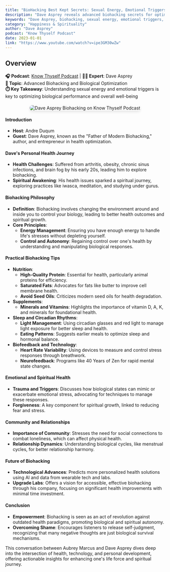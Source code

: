 ```yaml
---
title: "BioHacking Best Kept Secrets: Sexual Energy, Emotional Triggers & Optimizing Biology | Dave Asprey"
description: "Dave Asprey reveals advanced biohacking secrets for optimizing sexual energy, managing emotional triggers, and enhancing biological performance."
keywords: "Dave Asprey, biohacking, sexual energy, emotional triggers, optimization, biology, performance enhancement"
category: "Happiness & Spirituality"
author: "Dave Asprey"
podcast: "Know Thyself Podcast"
date: 2023-01-01
link: "https://www.youtube.com/watch?v=ipe3GM30wZw"
---
```


## Overview

**🎧 Podcast**: [Know Thyself Podcast](https://www.youtube.com/playlist?list=PLcdXvEekPv1GRqbvjVf41TrYQhjHRO1_q) | **👨‍🔬 Expert**: Dave Asprey  
**🎯 Topic**: Advanced Biohacking and Biological Optimization  
**⏱️ Key Takeaway**: Understanding sexual energy and emotional triggers is key to optimizing biological performance and overall well-being

<div style="text-align: center; margin: 20px 0;">
  <img src="https://img.youtube.com/vi/ipe3GM30wZw/maxresdefault.jpg" alt="Dave Asprey Biohacking on Know Thyself Podcast" style="max-width: 100%; border-radius: 8px; box-shadow: 0 4px 8px rgba(0,0,0,0.1);">
</div>

#### **Introduction**
- **Host**: Andre Duqum
- **Guest**: Dave Asprey, known as the "Father of Modern Biohacking," author, and entrepreneur in health optimization.

#### **Dave's Personal Health Journey**
- **Health Challenges**: Suffered from arthritis, obesity, chronic sinus infections, and brain fog by his early 20s, leading him to explore biohacking.
- **Spiritual Awakening**: His health issues sparked a spiritual journey, exploring practices like iwasca, meditation, and studying under gurus.

#### **Biohacking Philosophy**
- **Definition**: Biohacking involves changing the environment around and inside you to control your biology, leading to better health outcomes and spiritual growth.
- **Core Principles**: 
  - **Energy Management**: Ensuring you have enough energy to handle life's stresses without depleting yourself.
  - **Control and Autonomy**: Regaining control over one's health by understanding and manipulating biological responses.

#### **Practical Biohacking Tips**
- **Nutrition**: 
  - **High-Quality Protein**: Essential for health, particularly animal proteins for efficiency.
  - **Saturated Fats**: Advocates for fats like butter to improve cell membrane health.
  - **Avoid Seed Oils**: Criticizes modern seed oils for health degradation.
- **Supplements**:
  - **Minerals and Vitamins**: Highlights the importance of vitamin D, A, K, and minerals for foundational health.
- **Sleep and Circadian Rhythms**: 
  - **Light Management**: Using circadian glasses and red light to manage light exposure for better sleep and health.
  - **Eating Patterns**: Suggests earlier meals to optimize sleep and hormonal balance.
- **Biofeedback and Technology**:
  - **Heart Rate Variability**: Using devices to measure and control stress responses through breathwork.
  - **Neurofeedback**: Programs like 40 Years of Zen for rapid mental state changes.

#### **Emotional and Spiritual Health**
- **Trauma and Triggers**: Discusses how biological states can mimic or exacerbate emotional stress, advocating for techniques to manage these responses.
- **Forgiveness**: A key component for spiritual growth, linked to reducing fear and stress.

#### **Community and Relationships**
- **Importance of Community**: Stresses the need for social connections to combat loneliness, which can affect physical health.
- **Relationship Dynamics**: Understanding biological cycles, like menstrual cycles, for better relationship harmony.

#### **Future of Biohacking**
- **Technological Advances**: Predicts more personalized health solutions using AI and data from wearable tech and labs.
- **Upgrade Labs**: Offers a vision for accessible, effective biohacking through his company, focusing on significant health improvements with minimal time investment.

#### **Conclusion**
- **Empowerment**: Biohacking is seen as an act of revolution against outdated health paradigms, promoting biological and spiritual autonomy.
- **Overcoming Shame**: Encourages listeners to release self-judgment, recognizing that many negative thoughts are just biological survival mechanisms.

This conversation between Aubrey Marcus and Dave Asprey dives deep into the intersection of health, technology, and personal development, offering actionable insights for enhancing one's life force and spiritual journey.